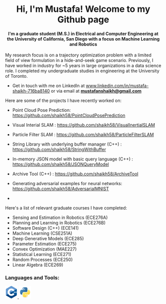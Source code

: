 <h1 align="center">Hi, I'm Mustafa! Welcome to my Github page</h1>
<h4 align="center">I'm a graduate student (M.S.) in Electrical and Computer Engineering at the University of California, San Diego with a focus on Machine Learning and Robotics </h4>
  
My research focus is on a trajectory optimization problem with a limited field of view formulation in a hide-and-seek game scenario. Previously, I have worked in industry for ~5 years in large organizations in a data science role. I completed my undergraduate studies in engineering at the University of Toronto.

- Get in touch with me on LinkedIn at www.linkedin.com/in/mustafa-shaikh-716ba8140 or via email at **mustafanshaikh@gmail.com**


Here are some of the projects I have recently worked on:

- Point Cloud Pose Prediction: https://github.com/shaikh58/PointCloudPosePrediction
- Visual Interial SLAM : https://github.com/shaikh58/VisualInertialSLAM
- Particle Filter SLAM : https://github.com/shaikh58/ParticleFilterSLAM
- String Library with underlying buffer manager (C++) : https://github.com/shaikh58/StringWithBuffer  
- In-memory JSON model with basic query language (C++) : https://github.com/shaikh58/JSONQueryModel
- Archive Tool (C++) : https://github.com/shaikh58/ArchiveTool
- Generating adversarial examples for neural networks: https://github.com/shaikh58/AdversarialMNIST

- 
Here's a list of relevant graduate courses I have completed:
- Sensing and Estimation in Robotics (ECE276A)
- Planning and Learning in Robotics (ECE276B)
- Software Design (C++) (ECE141)
- Machine Learning (CSE251A)
- Deep Generative Models (ECE285)
- Parameter Estimation (ECE275)
- Convex Optimization (MAE227)
- Statistical Learning (ECE271)
- Random Processes (ECE250)
- Linear Algebra (ECE269)

<h3 align="left">Languages and Tools:</h3>
<p align="left"> <a href="https://www.w3schools.com/cpp/" target="_blank" rel="noreferrer"> <img src="https://raw.githubusercontent.com/devicons/devicon/master/icons/cplusplus/cplusplus-original.svg" alt="cplusplus" width="40" height="40"/> </a> <a href="https://www.python.org" target="_blank" rel="noreferrer"> <img src="https://raw.githubusercontent.com/devicons/devicon/master/icons/python/python-original.svg" alt="python" width="40" height="40"/> </a> </p>
